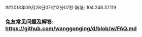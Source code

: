 ##2018年09月28日07时12分07秒 新址: 104.248.37.119
### 兔友常见问题及解答: https://github.com/wanggonging/d/blob/w/FAQ.md
